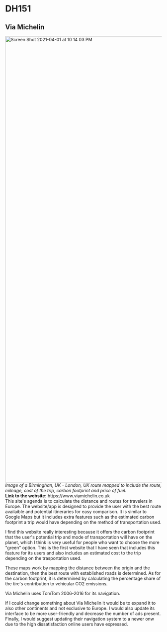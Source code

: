 # DH151
## Via Michelin
<img width="1436" alt="Screen Shot 2021-04-01 at 10 14 03 PM" src="https://user-images.githubusercontent.com/77029932/113383255-5e088380-9338-11eb-999e-6b95a16cc92c.png">
<i> 
Image of a Birminghan, UK - London, UK route mapped to include the route, mileage, cost of the trip, carbon footprint and price of fuel.
</i>
<br>
<b>
  Link to the website:</b> https://www.viamichelin.co.uk
<br>
This site's agenda is to calculate the distance and routes for travelers in Europe. The website/app is designed to provide the user with the best route availaible and potential itineraries for easy comparison.  It is similar to Google Maps but it includes extra features such as the estimated carbon footprint a trip would have depending on the method of transportation used.

I find this website really interesting because it offers the carbon footprint that the user's potential trip and mode of transportation will have on the planet, which I think is very useful for people who want to choose the more "green" option. This is the first website that I have seen that includes this feature for its users and also includes an estimated cost to the trip depending on the trasportation used.

These maps work by mapping the distance between the origin and the destination, then the best route with established roads is determined. As for the carbon footprint, it is determined by calculating the percentage share of the tire's contribution to vehicular CO2 emissions.

Via Michelin uses TomTom 2006-2016 for its navigation. 

If I could change something about Via Michelin it would be to expand it to also other continents and not exclusive to Europe. I would also update its interface to be more user-friendly and decrease the number of ads present. Finally, I would suggest updating their navigation system to a newer onw due to the high dissatisfaction online users have expressed.

